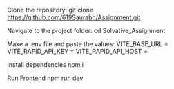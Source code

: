 Clone the repository: git clone https://github.com/619Saurabh/Assignment.git

Navigate to the project folder:
cd Solvative_Assignment

Make a .env file and paste the values:
VITE_BASE_URL = 
VITE_RAPID_API_KEY = 
VITE_RAPID_API_HOST = 

Install dependencies
npm i

Run Frontend
npm run dev
